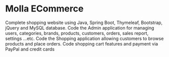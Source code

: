 
# Molla ECommerce

Complete shopping website using Java, Spring Boot, Thymeleaf, Bootstrap, jQuery and MySQL database. Code the Admin application for managing users,
categories, brands, products, customers, orders, sales report, settings ...etc. Code the Shopping application allowing customers to browse products and
place orders. Code shopping cart features and payment via PayPal and credit cards
